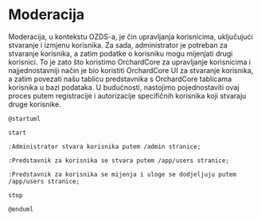 # Moderacija

Moderacija, u kontekstu OZDS-a, je čin upravljanja korisnicima, uključujući
stvaranje i izmjenu korisnika. Za sada, administrator je potreban za stvaranje
korisnika, a zatim podatke o korisniku mogu mijenjati drugi korisnici. To je
zato što koristimo OrchardCore za upravljanje korisnicima i najjednostavniji
način je bio koristiti OrchardCore UI za stvaranje korisnika, a zatim povezati
našu tablicu predstavnika s OrchardCore tablicama korisnika u bazi podataka. U
budućnosti, nastojimo pojednostaviti ovaj proces putem registracije i
autorizacije specifičnih korisnika koji stvaraju druge korisnike.

```plantuml
@startuml

start

:Administrator stvara korisnika putem /admin stranice;

:Predstavnik za korisnika se stvara putem /app/users stranice;

:Predstavnik za korisnika se mijenja i uloge se dodjeljuju putem /app/users stranice;

stop

@enduml
```
